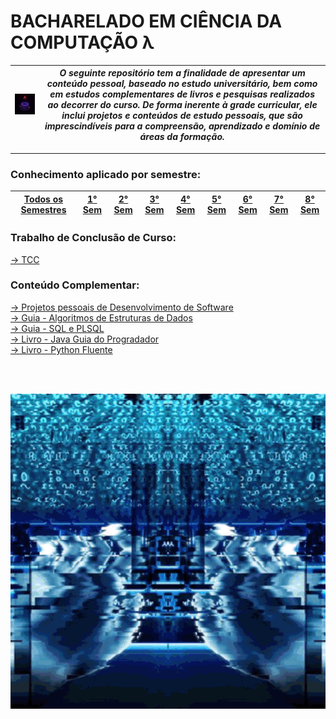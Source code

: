 # **BACHARELADO EM CIÊNCIA DA COMPUTAÇÃO λ**
| <img src="https://github.com/LoukasLoukanos/Ciencia-da-Computacao/blob/master/SEMESTRES%20BCC%20-%20Conhecimento%20Aplicado/tech_1.gif" alt="internet" width="250"> | ***O seguinte repositório tem a finalidade de apresentar um conteúdo pessoal, baseado no estudo universitário, bem como em estudos complementares de livros e pesquisas realizados ao decorrer do curso. De forma inerente à grade curricular, ele inclui projetos e conteúdos de estudo pessoais, que são imprescindíveis para a compreensão, aprendizado e domínio de áreas da formação.*** |
|:-:|:-:|
<hr>

### **Conhecimento aplicado por semestre:**
| <a href='https://github.com/LoukasLoukanos/Ciencia-da-Computacao/tree/master/SEMESTRES%20BCC%20-%20Conhecimento%20Aplicado'>Todos os Semestres</a> | <a href='https://github.com/LoukasLoukanos/Ciencia-da-Computacao/tree/master/SEMESTRES%20BCC%20-%20Conhecimento%20Aplicado/1%C2%B0%20Semestre#conhecimento-aplicado'>1° Sem</a> | <a href='https://github.com/LoukasLoukanos/Ciencia-da-Computacao/tree/master/SEMESTRES%20BCC%20-%20Conhecimento%20Aplicado/2%C2%B0%20Semestre#conhecimento-aplicado'>2° Sem</a> | <a href='https://github.com/LoukasLoukanos/Ciencia-da-Computacao/tree/master/SEMESTRES%20BCC%20-%20Conhecimento%20Aplicado/3%C2%B0%20Semestre#conhecimento-aplicado'>3° Sem</a> | <a href='https://github.com/LoukasLoukanos/Ciencia-da-Computacao/tree/master/SEMESTRES%20BCC%20-%20Conhecimento%20Aplicado/4%C2%B0%20Semestre#conhecimento-aplicado'>4° Sem</a> | <a href='https://github.com/LoukasLoukanos/Ciencia-da-Computacao/tree/master/SEMESTRES%20BCC%20-%20Conhecimento%20Aplicado/5%C2%B0%20Semestre#conhecimento-aplicado'>5° Sem</a> | <a href='https://github.com/LoukasLoukanos/Ciencia-da-Computacao/tree/master/SEMESTRES%20BCC%20-%20Conhecimento%20Aplicado/6%C2%B0%20Semestre#conhecimento-aplicado'>6° Sem</a> | <a href='https://github.com/LoukasLoukanos/Ciencia-da-Computacao/tree/master/SEMESTRES%20BCC%20-%20Conhecimento%20Aplicado/7%C2%B0%20Semestre#conhecimento-aplicado'>7° Sem</a> | <a href='https://github.com/LoukasLoukanos/Ciencia-da-Computacao/tree/master/SEMESTRES%20BCC%20-%20Conhecimento%20Aplicado/8%C2%B0%20Semestre#conhecimento-aplicado'>8° Sem</a> |
| :-: | :-: | :-: | :-: | :-: | :-: | :-: | :-: | :-: |
### **Trabalho de Conclusão de Curso:**
<a href='https://github.com/LoukasLoukanos/Ciencia-da-Computacao/tree/master/SEMESTRES%20BCC%20-%20Conhecimento%20Aplicado/TCC#trabalho-de-conclus%C3%A3o-de-curso'>→ TCC</a>

### **Conteúdo Complementar:**
<a href='https://github.com/LoukasLoukanos/Ciencia-da-Computacao/tree/master/Complementar%20-%20Desenvolvimento%20de%20Software#projetos-pessoais-de-desenvolvimento-de-software'>→ Projetos pessoais de Desenvolvimento de Software</a></br>
<a href='https://github.com/LoukasLoukanos/Ciencia-da-Computacao/tree/master/Complementar%20-%20Estruturas%20de%20dados%20(Did%C3%A1tico)#algoritmos-de-estruturas-de-dados-lineares'>→ Guia - Algoritmos de Estruturas de Dados</a></br>
<a href='https://github.com/LoukasLoukanos/Ciencia-da-Computacao/tree/master/Complementar%20-%20SQL%20e%20PLSQL%20(Did%C3%A1tico)#linguagens-de-opera%C3%A7%C3%B5es-da-sql'>→ Guia - SQL e PLSQL</a></br>
<a href='https://github.com/LoukasLoukanos/Ciencia-da-Computacao/tree/master/Complementar%20-%20Java%20Guia%20do%20Programador%20(Did%C3%A1tico)#java-guia-do-programador-4%C2%AA-ed'>→ Livro - Java Guia do Progradador</a></br>
<a href='https://github.com/LoukasLoukanos/Ciencia-da-Computacao/tree/master/Complementar%20-%20Python%20Fluente%20(Did%C3%A1tico)#python-fluente-1%C2%AA-ed'>→ Livro - Python Fluente</a></br>

</br></br>

<img src="https://github.com/LoukasLoukanos/Ciencia-da-Computacao/blob/master/SEMESTRES%20BCC%20-%20Conhecimento%20Aplicado/tech_2.gif" alt="code" width="600">

